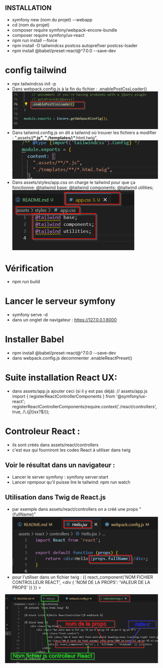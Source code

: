## INSTALLATION
- symfony new (nom du projet) --webapp
- cd (nom du projet)
- composer require symfony/webpack-encore-bundle
- composer require symfony/ux-react
- npm run install --force
- npm install -D tailwindcss postcss autoprefixer postcss-loader
- npm install @babel/preset-react@^7.0.0 --save-dev
# config tailwind
- npx tailwindcss init -p
- Dans webpack.config.js à la fin du fichier : .enablePostCssLoader()
![webpackconfig-tailwind](image.png)
- Dans tailwind.config.js on dit a tailwind où trouver les fichiers a modifier : 
    ".assets/**/*.js",
    "./templates/**/*.html.twig",
![tailwind-config-js](image-1.png)
- Dans assets/styles/app.css on charge le tailwind pour que ça fonctionne: 
@tailwind base;
@tailwind components;
@tailwind utilities;
![tailwind-app-css](image-2.png)

# Vérification
- npm run build

# Lancer le serveur symfony
- symfony serve -d
- dans un onglet de navigateur : https://127.0.0.1:8000

# Installer Babel
- npm install @babel/preset-react@^7.0.0 --save-dev
- dans webpack.config.js decommenter .enableReactPreset()

# Suite installation React UX:
- dans assets/app.js ajouter ceci (si il y est pas déjà): // assets/app.js
import { registerReactControllerComponents } from '@symfony/ux-react';
registerReactControllerComponents(require.context('./react/controllers', true, /\\.(j|t)sx?$/));

# Controleur React : 
- ils sont créés dans assets/react/controllers
- c'est eux qui fourniront les codes React à utiliser dans twig

## Voir le résultat dans un navigateur :
- Lancer le server symfony : symfony server:start
- Lancer npmpour qu'il puisse lire le tailwind: npm run watch

## Utilisation dans Twig de React.js
- par exemple dans assets/react/controllers on a créé une props "{fullName}"
![prosp-fullName](image-3.png)
- pour l'utiliser dans un fichier twig : {{ react_component('NOM FICHIER CONTROLLEUR REACT', <div { 'NOM DE LA PROPS': 'VALEUR DE LA PROPS' }) }} ></div>

![utilisation-props-dans-twig](image-4.png)
